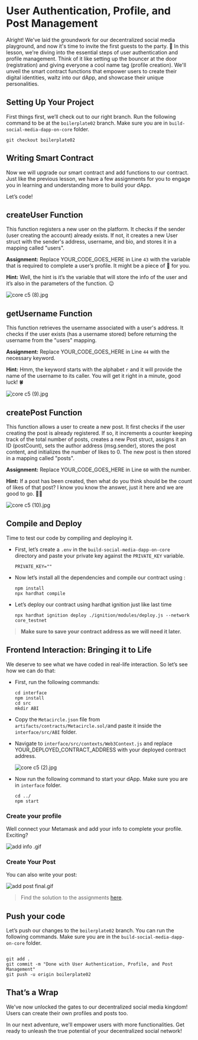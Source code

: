 # User Authentication, Profile, and Post Management

Alright! We've laid the groundwork for our decentralized social media playground, and now it's time to invite the first guests to the party. 🎉 In this lesson, we're diving into the essential steps of user authentication and profile management. Think of it like setting up the bouncer at the door (registration) and giving everyone a cool name tag (profile creation).  We'll unveil the smart contract functions that empower users to create their digital identities, waltz into our dApp, and showcase their unique personalities.

## Setting Up Your Project

First things first, we’ll check out to our right branch. Run the following command to be at the `boilerplate02` branch. Make sure you are in `build-social-media-dapp-on-core` folder.

```
git checkout boilerplate02
```

## Writing Smart Contract

Now we will upgrade our smart contract and add functions to our contract. Just like the previous lesson, we have a few assignments for you to engage you in learning and understanding more to build your dApp. 

Let’s code!

## createUser Function

This function registers a new user on the platform. It checks if the sender (user creating the account) already exists. If not, it creates a new User struct with the sender's address, username, and bio, and stores it in a mapping called "users".

**Assignment:** Replace YOUR_CODE_GOES_HERE in Line `43` with the variable that is required to complete a user’s profile. It might be a piece of 🍰 for you.

**Hint:** Well, the hint is it’s the variable that will store the info of the user and it’s also in the parameters of the function. 😉

![core c5 (8).jpg](https://github.com/0xmetaschool/Learning-Projects/blob/main/assests_for_all/core-c5-build-decentralized-sm-dapp/4.%20User%20Authentication,%20Profile,%20and%20Post%20Management/core_c5_(8).jpg?raw=true)

## getUsername Function

This function retrieves the username associated with a user's address. It checks if the user exists (has a username stored) before returning the username from the "users" mapping.

**Assignment:** Replace YOUR_CODE_GOES_HERE in Line `44` with the necessary keyword.

**Hint:** Hmm, the keyword starts with the alphabet `r` and it will provide the name of the username to its caller. You will get it right in a minute, good luck! 🍀 

![core c5 (9).jpg](https://github.com/0xmetaschool/Learning-Projects/blob/main/assests_for_all/core-c5-build-decentralized-sm-dapp/4.%20User%20Authentication,%20Profile,%20and%20Post%20Management/core_c5_(9).jpg?raw=true)

## createPost Function

This function allows a user to create a new post. It first checks if the user creating the post is already registered. If so, it increments a counter keeping track of the total number of posts, creates a new Post struct, assigns it an ID (postCount), sets the author address (msg.sender), stores the post content, and initializes the number of likes to 0. The new post is then stored in a mapping called "posts".

**Assignment:** Replace YOUR_CODE_GOES_HERE in Line `60` with the number.

**Hint:** If a post has been created, then what do you think should be the count of likes of that post? I know you know the answer, just it here and we are good to go. 💪🏼

![core c5 (10).jpg](https://github.com/0xmetaschool/Learning-Projects/blob/main/assests_for_all/core-c5-build-decentralized-sm-dapp/4.%20User%20Authentication,%20Profile,%20and%20Post%20Management/core_c5_(10).jpg?raw=true)

## Compile and Deploy

Time to test our code by compiling and deploying it.

- First, let’s create a `.env` in the `build-social-media-dapp-on-core` directory and paste your private key against the `PRIVATE_KEY` variable.
    
    ```
    PRIVATE_KEY=""
    ```
    
- Now let’s install all the dependencies and compile our contract using :
    
    ```
    npm install 
    npx hardhat compile
    ```
    
- Let’s deploy our contract using hardhat ignition just like last time
    
    ```
    npx hardhat ignition deploy ./ignition/modules/deploy.js --network core_testnet
    ```
    

> **Make sure to save your contract address as we will need it later.**
> 

## Frontend Interaction: Bringing it to Life

We deserve to see what we have coded in real-life interaction. So let’s see how we can do that:

- First, run the following commands:
    
    ```
    cd interface
    npm install
    cd src
    mkdir ABI
    ```
    
- Copy the `Metacircle.json` file from `artifacts/contracts/Metacircle.sol/`and paste it inside the `interface/src/ABI` folder.
- Navigate to `interface/src/contexts/Web3Context.js` and replace YOUR_DEPLOYED_CONTRACT_ADDRESS with your deployed contract address.
    
    ![core c5 (2).jpg](https://github.com/0xmetaschool/Learning-Projects/blob/main/assests_for_all/core-c5-build-decentralized-sm-dapp/4.%20User%20Authentication,%20Profile,%20and%20Post%20Management/core_c5_(2).jpg?raw=true)
    
- Now run the following command to start your dApp. Make sure you are in `interface` folder.
    
    ```
    cd ../
    npm start
    ```
    

### Create your profile

Well connect your Metamask and add your info to complete your profile. Exciting?

![add info .gif](https://github.com/0xmetaschool/Learning-Projects/blob/main/assests_for_all/core-c5-build-decentralized-sm-dapp/4.%20User%20Authentication,%20Profile,%20and%20Post%20Management/add_info_.gif?raw=true)

### Create Your Post

You can also write your post:

![add post final.gif](https://github.com/0xmetaschool/Learning-Projects/blob/main/assests_for_all/core-c5-build-decentralized-sm-dapp/4.%20User%20Authentication,%20Profile,%20and%20Post%20Management/add_post_final.gif?raw=true)

> Find the solution to the assignments [here](https://github.com/0xmetaschool/build-social-media-dapp-on-core/blob/solution-to-assigments/contracts/Metacircle_02.sol).
> 

## Push your code

Let’s push our changes to the `boilerplate02` branch. You can run the following commands. Make sure you are in the `build-social-media-dapp-on-core` folder.

```

git add .
git commit -m "Done with User Authentication, Profile, and Post Management"
git push -u origin boilerplate02
```

## That’s a Wrap

We've now unlocked the gates to our decentralized social media kingdom! Users can create their own profiles and posts too.

In our next adventure, we'll empower users with more functionalities. Get ready to unleash the true potential of your decentralized social network!